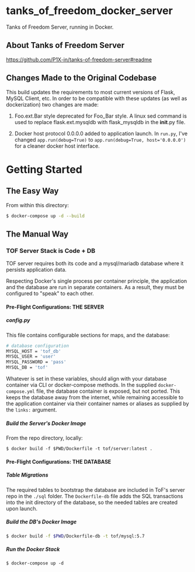 # tanks_of_freedom_docker_server
Tanks of Freedom Server, running in Docker.

## About Tanks of Freedom Server
https://github.com/P1X-in/tanks-of-freedom-server#readme

## Changes Made to the Original Codebase
This build updates the requirements to most current versions of Flask, MySQL Client, etc.
In order to be compatible with these updates (as well as dockerization) two changes are made:

1. Foo.ext.Bar style deprecated for Foo_Bar style.
  A linux sed command is used to replace flask.ext.mysqldb with flask_mysqldb in the __init__.py file.
  
2. Docker host protocol 0.0.0.0 added to application launch.
  In `run.py`, I've changed `app.run(debug=True)` to `app.run(debug=True, host='0.0.0.0')` for a cleaner
  docker host interface.

# Getting Started

## The Easy Way

From within this directory:

```bash
$ docker-compose up -d --build
```

## The Manual Way

### TOF Server Stack is Code + DB

TOF server requires both its code and a mysql/mariadb database where it persists application data.

Respecting Docker's single process per container principle, the application and the database are run in separate containers.
As a result, they must be configured to "speak" to each other.

#### Pre-Flight Configurations: THE SERVER

##### config.py
This file contains configurable sections for maps, and the database:  
```bash
# database configuration
MYSQL_HOST = 'tof_db'
MYSQL_USER = 'user'
MYSQL_PASSWORD = 'pass'
MYSQL_DB = 'tof'
```
Whatever is set in these variables, should align with your database container via CLI or docker-compose methods. In the supplied
`docker-compose.yml` file, the database container is exposed, but not ported. This keeps the database away from the internet, while
remaining accessible to the application container via their container names or aliases as supplied by the `links:` argument.

##### Build the Server's Docker Image

From the repo directory, locally:
```
$ docker build -f $PWD/Dockerfile -t tof/server:latest .
```

#### Pre-Flight Configurations: THE DATABASE

##### Table Migrations
The required tables to bootstrap the database are included in ToF's server repo in the `./sql` folder. The `Dockerfile-db` file adds
the SQL transactions into the init directory of the database, so the needed tables are created upon launch.

##### Build the DB's Docker Image

```bash
$ docker build -f $PWD/Dockerfile-db -t tof/mysql:5.7
```

##### Run the Docker Stack

```
$ docker-compose up -d
```
